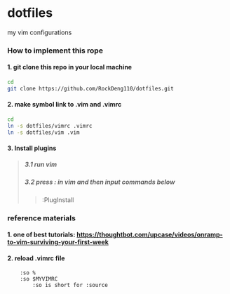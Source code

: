 # dotfiles
my vim configurations

### How to implement this rope

#### 1. git clone this repo in your local machine
```sh
cd
git clone https://github.com/RockDeng110/dotfiles.git
```

#### 2. make symbol link to .vim and .vimrc
```sh
cd
ln -s dotfiles/vimrc .vimrc
ln -s dotfiles/vim .vim
```

#### 3. Install plugins
> ##### 3.1 run vim
> ##### 3.2 press : in vim and then input commands below
>> :PlugInstall


### reference materials
#### 1. one of best tutorials: https://thoughtbot.com/upcase/videos/onramp-to-vim-surviving-your-first-week

#### 2. reload .vimrc file
        :so %
        :so $MYVIMRC
            :so is short for :source


